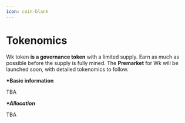 ```yaml
---
icon: coin-blank
---
```


# Tokenomics

Wk token **is a governance token** with a limited supply. Earn as much as possible before the supply is fully mined. The **Premarket** for Wk will be launched soon, with detailed tokenomics to follow.

**\*Basic information**&#x20;

TBA

_**\*Allocation**_&#x20;

TBA
